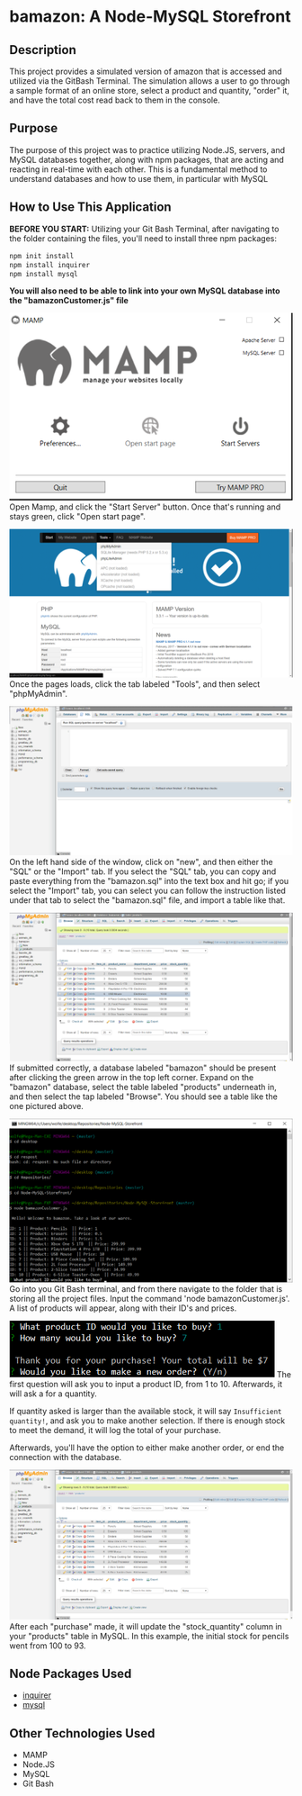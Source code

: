 # bamazon: A Node-MySQL Storefront

## Description

This project provides a simulated version of amazon that is accessed and utilized via the GitBash Terminal. The simulation allows a user to go through a sample format of an online store, select a product and quantity, "order" it, and have the total cost read back to them in the console.

## Purpose

The purpose of this project was to practice utilizing Node.JS, servers, and MySQL databases together, along with npm packages, that are acting and reacting in real-time with each other. This is a fundamental method to understand databases and how to use them, in particular with MySQL

## How to Use This Application

**BEFORE YOU START:** Utilizing your Git Bash Terminal, after navigating to the folder containing the files, you'll need to install three npm packages:

```
npm init install
npm install inquirer
npm install mysql
```

**You will also need to be able to link into your own MySQL database into the "bamazonCustomer.js" file**

![Step 1](images/startMAMP.png)
Open Mamp, and click the "Start Server" button. Once that's running and stays green, click "Open start page".

![Step 2](images/startphpMyAdmin.png)
Once the pages loads, click the tab labeled "Tools", and then select "phpMyAdmin".

![Step 3](images/startMySQL.png)
On the left hand side of the window, click on "new", and then either the "SQL" or the "Import" tab. If you select the "SQL" tab, you can copy and paste everything from the "bamazon.sql" into the text box and hit go; if you select the "Import" tab, you can select you can follow the instruction listed under that tab to select the "bamazon.sql" file, and import a table like that. 

![Step 4](images/startProductTable.png)
If submitted correctly, a database labeled "bamazon" should be present after clicking the green arrow in the top left corner. Expand on the "bamazon" database,  select the table labeled "products" underneath in, and then select the tap labeled "Browse". You should see a table like the one pictured above.

![Step 5](images/startNodeJs.png)
Go into you Git Bash terminal, and from there navigate to the folder that is storing all the project files. Input the command 'node bamazonCustomer.js'. A list of products will appear, along with their ID's and prices. 

![Step 6](images/startNodeJs2.png)
The first question will ask you to input a product ID, from 1 to 10. Afterwards, it will ask a for a quantity.

If quantity asked is larger than the available stock, it will say `Insufficient quantity!`, and ask you to make another selection. If there is enough stock to meet the demand, it will log the total of your purchase.

Afterwards, you'll have the option to either make another order, or end the connection with the database. 

![Step 7](images/endProductTable.png)
After each "purchase" made, it will update the "stock_quantity" column in your "products" table in MySQL. In this example, the initial stock for pencils went from 100 to 93.

## Node Packages Used

* [inquirer](https://www.npmjs.com/package/inquirer)
* [mysql](https://www.npmjs.com/package/mysql)

## Other Technologies Used

* MAMP
* Node.JS
* MySQL
* Git Bash